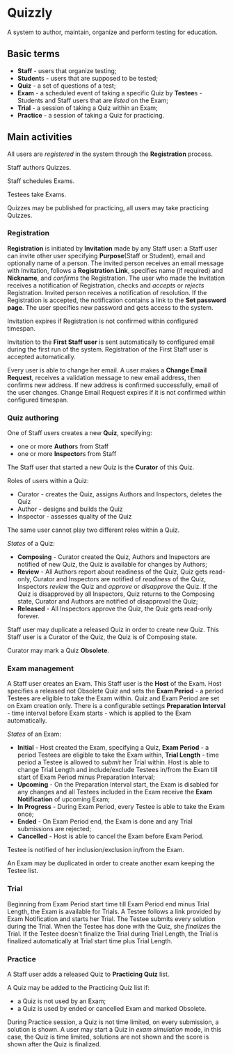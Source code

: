 # Quizzly

A system to author, maintain, organize and perform testing for education.

## Basic terms

 * **Staff** - users that organize testing;
 * **Student**s - users that are supposed to be tested;
 * **Quiz** - a set of questions of a test;
 * **Exam** - a scheduled event of taking a specific Quiz by **Testee**s - Students and Staff
 users that are *listed* on the Exam;
 * **Trial** - a session of taking a Quiz within an Exam;
 * **Practice** - a session of taking a Quiz for practicing.

## Main activities
  
All users are *registered* in the system through the **Registration** process.

Staff authors Quizzes.

Staff schedules Exams.

Testees take Exams.

Quizzes may be published for practicing, all users may take practicing Quizzes.

### Registration

**Registration** is initiated by **Invitation** made by any Staff user: a Staff user can invite
other user specifying **Purpose**(Staff or Student), email and optionally name of a person. The
invited person receives an email message with Invitation, follows a **Registration Link**,
specifies name (if required) and **Nickname**, and *confirms* the Registration. The user who
made the Invitation receives a notification of Registration, checks and *accepts* or *rejects*
Registration. Invited person receives a notification of resolution.  If the Registration is
accepted, the notification contains a link to the **Set password page**.  The user specifies 
new password and gets access to the system.

Invitation expires if Registration is not confirmed within configured timespan.

Invitation to the **First Staff user** is sent automatically to configured email during the
first run of the system.  Registration of the First Staff user is accepted automatically.

Every user is able to change her email. A user makes a **Change Email Request**, receives a
validation message to new email address, then confirms new address. If new address is
confirmed successfully, email of the user changes. Change Email Request expires if it is
not confirmed within configured timespan.

### Quiz authoring

One of Staff users creates a new **Quiz**, specifying:

 * one or more **Author**s from Staff
 * one or more **Inspector**s from Staff

The Staff user that started a new Quiz is the **Curator** of this Quiz.

Roles of users within a Quiz:

 * Curator - creates the Quiz, assigns Authors and Inspectors, deletes the Quiz
 * Author - designs and builds the Quiz
 * Inspector - assesses quality of the Quiz

The same user cannot play two different roles within a Quiz.

*States* of a Quiz:

 * **Composing** - Curator created the Quiz, Authors and Inspectors are notified of new Quiz,
 the Quiz is available for changes by Authors;
 * **Review** - All Authors report about readiness of the Quiz, Quiz gets read-only, Curator and
 Inspectors are notified of *readiness* of the Quiz, Inspectors *review* the Quiz and *approve*
 or *disapprove* the Quiz.  If the Quiz is disapproved by all Inspectors, Quiz returns to the
 Composing state, Curator and Authors are notified of disapproval the Quiz;
 * **Released** - All Inspectors approve the Quiz, the Quiz gets read-only forever.

Staff user may duplicate a released Quiz in order to create new Quiz. This Staff user is a
Curator of the Quiz, the Quiz is of Composing state.

Curator may mark a Quiz **Obsolete**.

### Exam management

A Staff user creates an Exam. This Staff user is the **Host** of the Exam. Host specifies a
released not Obsolete Quiz and sets the **Exam Period** - a period Testees are eligible to take
the Exam within. Quiz and Exam Period are set on Exam creation only. There is a configurable
settings **Preparation Interval** - time interval before Exam starts - which is applied to the
Exam automatically.

*States* of an Exam:

 * **Initial** - Host created the Exam, specifying a Quiz, **Exam Period** - a period
Testees are eligible to take the Exam within, **Trial Length** - time period a Testee 
is allowed to *submit* her Trial within. Host is able to change Trial Length and include/exclude
Testees in/from the Exam till start of Exam Period minus Preparation Interval;
 * **Upcoming** - On the Preparation Interval start, the Exam is disabled for any changes
and all Testees included in the Exam receive the **Exam Notification** of upcoming Exam;
 * **In Progress** - During Exam Period, every Testee is able to take the Exam once;
 * **Ended** - On Exam Period end, the Exam is done and any Trial submissions are rejected;
 * **Cancelled** - Host is able to cancel the Exam before Exam Period. 
 
Testee is notified of her inclusion/exclusion in/from the Exam.

An Exam may be duplicated in order to create another exam keeping the Testee list.

### Trial

Beginning from Exam Period start time till Exam Period end minus Trial Length, the Exam is
available for Trials. A Testee follows a link provided by Exam Notification and starts her
Trial. The Testee submits every solution during the Trial.  When the Testee has done with the
Quiz, she *finalize*s the Trial. If the Testee doesn't finalize the Trial during Trial Length,
the Trial is finalized automatically at Trial start time plus Trial Length.

### Practice

A Staff user adds a released Quiz to **Practicing Quiz** list. 

A Quiz may be added to the Practicing Quiz list if:

 * a Quiz is not used by an Exam;
 * a Quiz is used by ended or cancelled Exam and marked Obsolete.

During Practice session, a Quiz is not time limited, on every submission, a solution is shown. A
user may start a Quiz in *exam simulation* mode, in this case, the Quiz is time limited,
solutions are not shown and the score is shown after the Quiz is finalized.
